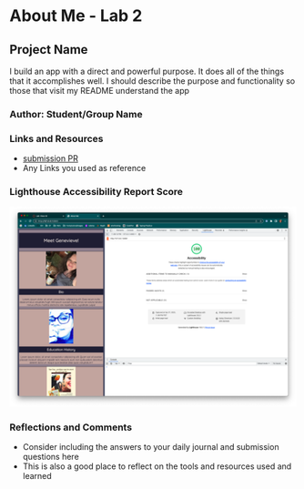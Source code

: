 # About Me - Lab 2

## Project Name

I build an app with a direct and powerful purpose. It does all of the things that it accomplishes well. I should describe the purpose and functionality so those that visit my README understand the app

### Author: Student/Group Name

### Links and Resources

* [submission PR](http://xyz.com)
* Any Links you used as reference

### Lighthouse Accessibility Report Score

![screenshot of Lighthouse Accessibility Report Score reading 100](img/Screenshot%202023-04-27%20at%2011.09.42%20PM.png "Lighthouse Report")

### Reflections and Comments

* Consider including the answers to your daily journal and submission questions here
* This is also a good place to reflect on the tools and resources used and learned
